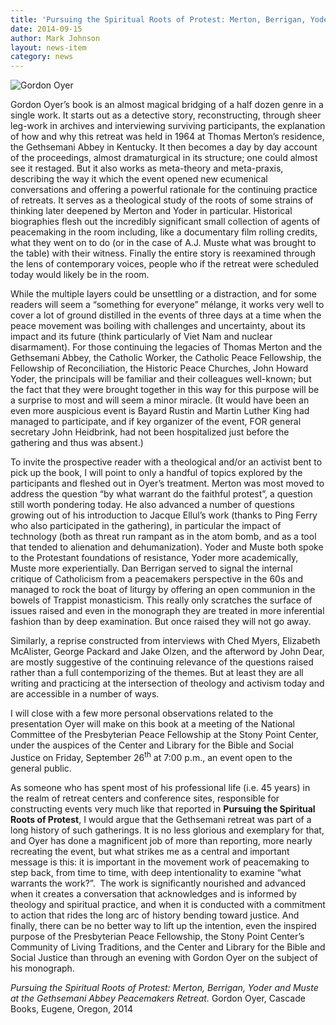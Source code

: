 ```yaml
---
title: 'Pursuing the Spiritual Roots of Protest: Merton, Berrigan, Yoder and Muste at the Gethsemani Abbey Peacemakers Retreat.'
date: 2014-09-15
author: Mark Johnson
layout: news-item
category: news
---
```

![Gordon Oyer](/img/photo.jpg)

Gordon Oyer’s book is an almost magical bridging of a half dozen genre in a single work. It starts out as a detective story, reconstructing, through sheer leg-work in archives and interviewing surviving participants, the explanation of how and why this retreat was held in 1964 at Thomas Merton’s residence, the Gethsemani Abbey in Kentucky. It then becomes a day by day account of the proceedings, almost dramaturgical in its structure; one could almost see it restaged. But it also works as meta-theory and meta-praxis, describing the way it which the event opened new ecumenical conversations and offering a powerful rationale for the continuing practice of retreats. It serves as a theological study of the roots of some strains of thinking later deepened by Merton and Yoder in particular. Historical biographies flesh out the incredibly significant small collection of agents of peacemaking in the room including, like a documentary film rolling credits, what they went on to do (or in the case of A.J. Muste what was brought to the table) with their witness. Finally the entire story is reexamined through the lens of contemporary voices, people who if the retreat were scheduled today would likely be in the room.

While the multiple layers could be unsettling or a distraction, and for some readers will seem a “something for everyone” mélange, it works very well to cover a lot of ground distilled in the events of three days at a time when the peace movement was boiling with challenges and uncertainty, about its impact and its future (think particularly of Viet Nam and nuclear disarmament). For those continuing the legacies of Thomas Merton and the Gethsemani Abbey, the Catholic Worker, the Catholic Peace Fellowship, the Fellowship of Reconciliation, the Historic Peace Churches, John Howard Yoder, the principals will be familiar and their colleagues well-known; but the fact that they were brought together in this way for this purpose will be a surprise to most and will seem a minor miracle. (It would have been an even more auspicious event is Bayard Rustin and Martin Luther King had managed to participate, and if key organizer of the event, FOR general secretary John Heidbrink, had not been hospitalized just before the gathering and thus was absent.)

To invite the prospective reader with a theological and/or an activist bent to pick up the book, I will point to only a handful of topics explored by the participants and fleshed out in Oyer’s treatment. Merton was most moved to address the question “by what warrant do the faithful protest”, a question still worth pondering today. He also advanced a number of questions growing out of his introduction to Jacque Ellul’s work (thanks to Ping Ferry who also participated in the gathering), in particular the impact of technology (both as threat run rampant as in the atom bomb, and as a tool that tended to alienation and dehumanization). Yoder and Muste both spoke to the Protestant foundations of resistance, Yoder more academically, Muste more experientially. Dan Berrigan served to signal the internal critique of Catholicism from a peacemakers perspective in the 60s and managed to rock the boat of liturgy by offering an open communion in the bowels of Trappist monasticism. This really only scratches the surface of issues raised and even in the monograph they are treated in more inferential fashion than by deep examination. But once raised they will not go away.

Similarly, a reprise constructed from interviews with Ched Myers, Elizabeth McAlister, George Packard and Jake Olzen, and the afterword by John Dear, are mostly suggestive of the continuing relevance of the questions raised rather than a full contemporizing of the themes. But at least they are all writing and practicing at the intersection of theology and activism today and are accessible in a number of ways.

I will close with a few more personal observations related to the presentation Oyer will make on this book at a meeting of the National Committee of the Presbyterian Peace Fellowship at the Stony Point Center, under the auspices of the Center and Library for the Bible and Social Justice on Friday, September 26<sup>th</sup> at 7:00 p.m., an event open to the general public.

As someone who has spent most of his professional life (i.e. 45 years) in the realm of retreat centers and conference sites, responsible for constructing events very much like that reported in **Pursuing the Spiritual Roots of Protest**, I would argue that the Gethsemani retreat was part of a long history of such gatherings. It is no less glorious and exemplary for that, and Oyer has done a magnificent job of more than reporting, more nearly recreating the event, but what strikes me as a central and important message is this: it is important in the movement work of peacemaking to step back, from time to time, with deep intentionality to examine “what warrants the work?”.  The work is significantly nourished and advanced when it creates a conversation that acknowledges and is informed by theology and spiritual practice, and when it is conducted with a commitment to action that rides the long arc of history bending toward justice. And finally, there can be no better way to lift up the intention, even the inspired purpose of the Presbyterian Peace Fellowship, the Stony Point Center’s Community of Living Traditions, and the Center and Library for the Bible and Social Justice than through an evening with Gordon Oyer on the subject of his monograph.

_Pursuing the Spiritual Roots of Protest: Merton, Berrigan, Yoder and Muste at the Gethsemani Abbey Peacemakers Retreat._ Gordon Oyer, Cascade Books, Eugene, Oregon, 2014
